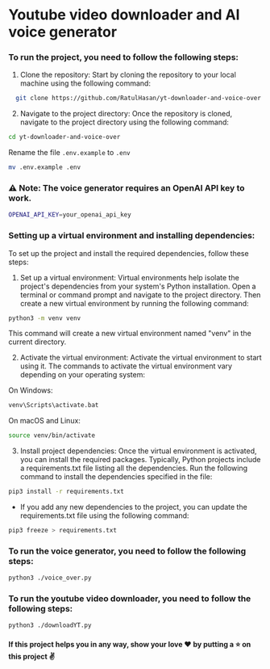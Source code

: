 # Youtube video downloader and AI voice generator

### To run the project, you need to follow the following steps:
1) Clone the repository: Start by cloning the repository to your local machine using the following command:

```bash
  git clone https://github.com/RatulHasan/yt-downloader-and-voice-over.git
```
2) Navigate to the project directory: Once the repository is cloned, navigate to the project directory using the following command:

```bash
cd yt-downloader-and-voice-over
```
Rename the file `.env.example` to `.env`
```bash
mv .env.example .env
```
### ⚠️ Note: The voice generator requires an OpenAI API key to work.
```bash
OPENAI_API_KEY=your_openai_api_key
```
### Setting up a virtual environment and installing dependencies:
To set up the project and install the required dependencies, follow these steps:
1) Set up a virtual environment: Virtual environments help isolate the project's dependencies from your system's Python installation. Open a terminal or command prompt and navigate to the project directory. Then create a new virtual environment by running the following command:

```bash
python3 -m venv venv
```
This command will create a new virtual environment named "venv" in the current directory.

2) Activate the virtual environment: Activate the virtual environment to start using it. The commands to activate the virtual environment vary depending on your operating system:

On Windows:
```bash
venv\Scripts\activate.bat
```
On macOS and Linux:

```bash
source venv/bin/activate
```
3) Install project dependencies: Once the virtual environment is activated, you can install the required packages. Typically, Python projects include a requirements.txt file listing all the dependencies. Run the following command to install the dependencies specified in the file:

```bash
pip3 install -r requirements.txt
```
- If you add any new dependencies to the project, you can update the requirements.txt file using the following command:

```bash
pip3 freeze > requirements.txt
```

### To run the voice generator, you need to follow the following steps:
```bash
python3 ./voice_over.py
```
### To run the youtube video downloader, you need to follow the following steps:
```bash
python3 ./downloadYT.py
```

#### If this project helps you in any way, show your love ❤️ by putting a ⭐ on this project ✌️